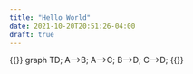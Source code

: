 ```yaml
---
title: "Hello World"
date: 2021-10-20T20:51:26-04:00
draft: true
---
```


{{<mermaid>}}
graph TD;
  A-->B;
  A-->C;
  B-->D;
  C-->D;
{{</mermaid>}}